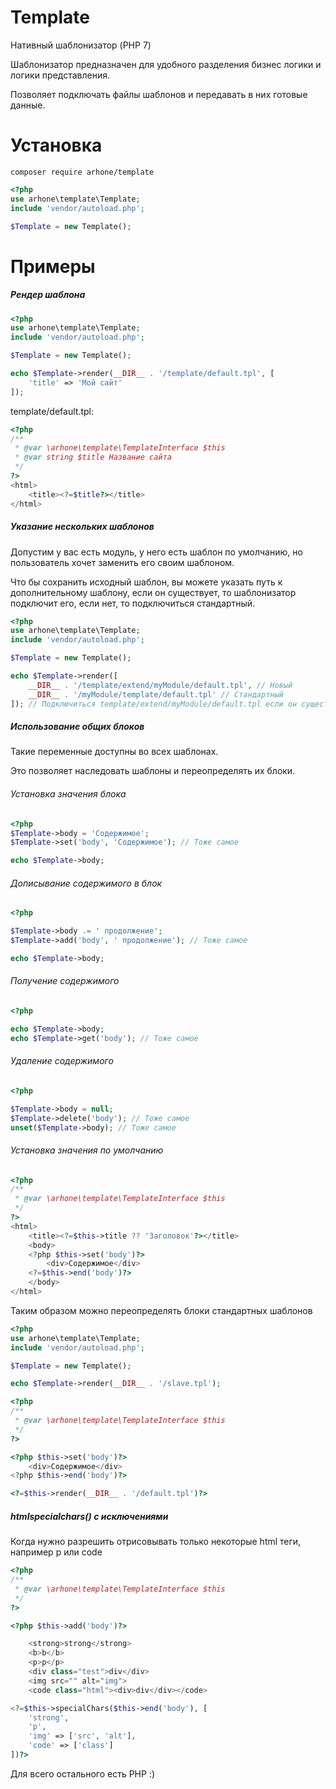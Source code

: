 # Template
Нативный шаблонизатор (PHP 7)

Шаблонизатор предназначен для удобного разделения бизнес логики и логики представления.

Позволяет подключать файлы шаблонов и передавать в них готовые данные.

# Установка

```composer require arhone/template```

```php
<?php
use arhone\template\Template;
include 'vendor/autoload.php';

$Template = new Template();
```

# Примеры

##### Рендер шаблона

```php
<?php
use arhone\template\Template;
include 'vendor/autoload.php';

$Template = new Template();

echo $Template->render(__DIR__ . '/template/default.tpl', [
    'title' => 'Мой сайт'
]);
```
template/default.tpl:
```php
<?php
/**
 * @var \arhone\template\TemplateInterface $this
 * @var string $title Название сайта
 */
?>
<html>
    <title><?=$title?></title>
</html>
```

##### Указание нескольких шаблонов

Допустим у вас есть модуль, у него есть шаблон по умолчанию, но пользователь хочет заменить его своим шаблоном.

Что бы сохранить исходный шаблон, вы можете указать путь к дополнительному шаблону, если он существует, то шаблонизатор подключит его, если нет, то подключиться стандартный.

```php
<?php
use arhone\template\Template;
include 'vendor/autoload.php';

$Template = new Template();

echo $Template->render([
    __DIR__ . '/template/extend/myModule/default.tpl', // Новый
    __DIR__ . '/myModule/template/default.tpl' // Стандартный
]); // Подключиться template/extend/myModule/default.tpl если он существует
```

##### Использование общих блоков
Такие переменные доступны во всех шаблонах.

Это позволяет наследовать шаблоны и переопределять их блоки.

###### Установка значения блока

```php
<?php
$Template->body = 'Содержимое';
$Template->set('body', 'Содержимое'); // Тоже самое

echo $Template->body;
```

###### Дописывание содержимого в блок

```php
<?php

$Template->body .= ' продолжение';
$Template->add('body', ' продолжение'); // Тоже самое

echo $Template->body;
```

###### Получение содержимого

```php
<?php

echo $Template->body;
echo $Template->get('body'); // Тоже самое
```

###### Удаление содержимого

```php
<?php

$Template->body = null;
$Template->delete('body'); // Тоже самое
unset($Template->body); // Тоже самое
```

###### Установка значения по умолчанию

```php
<?php
/**
 * @var \arhone\template\TemplateInterface $this
 */
?>
<html>
    <title><?=$this->title ?? 'Заголовок'?></title>
    <body>
    <?php $this->set('body')?>
        <div>Содержимое</div>
    <?=$this->end('body')?>
    </body>
</html>
```

Таким образом можно переопределять блоки стандартных шаблонов

```php
<?php
use arhone\template\Template;
include 'vendor/autoload.php';

$Template = new Template();

echo $Template->render(__DIR__ . '/slave.tpl');
```

```php
<?php
/**
 * @var \arhone\template\TemplateInterface $this
 */
?>

<?php $this->set('body')?>
    <div>Содержимое</div>
<?php $this->end('body')?>

<?=$this->render(__DIR__ . '/default.tpl')?>
```

##### htmlspecialchars() с исключениями

Когда нужно разрешить отрисовывать только некоторые html теги, например p или code

```php
<?php
/**
 * @var \arhone\template\TemplateInterface $this
 */
?>

<?php $this->add('body')?>

    <strong>strong</strong>
    <b>b</b>
    <p>p</p>
    <div class="test">div</div>
    <img src="" alt="img">
    <code class="html"><div>div</div></code>

<?=$this->specialChars($this->end('body'), [
    'strong',
    'p',
    'img' => ['src', 'alt'],
    'code' => ['class']
])?>
```

Для всего остального есть PHP :)